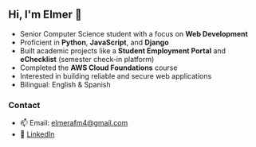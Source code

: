 ## Hi, I'm Elmer 👋

- Senior Computer Science student with a focus on **Web Development**  
- Proficient in **Python**, **JavaScript**, and **Django**  
- Built academic projects like a **Student Employment Portal** and **eChecklist** (semester check-in platform)  
- Completed the **AWS Cloud Foundations** course  
- Interested in building reliable and secure web applications  
- Bilingual: English & Spanish  

### Contact
- 📫 Email: elmerafm4@gmail.com  
- 🔗 [LinkedIn](https://www.linkedin.com/in/elmer-funez-0402691a5/)
